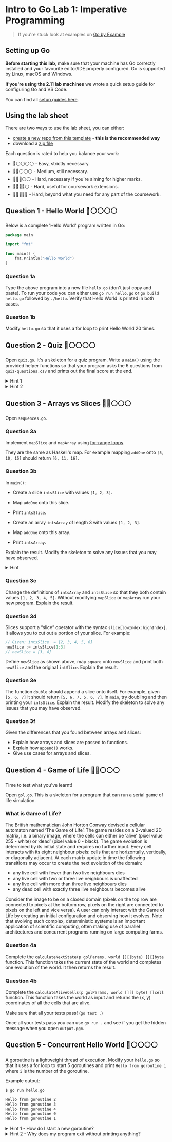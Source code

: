 # Intro to Go Lab 1: Imperative Programming

> If you're stuck look at examples on [Go by Example](https://gobyexample.com/)

## Setting up Go

**Before starting this lab**, make sure that your machine has Go correctly installed and your favourite editor/IDE properly configured. Go is supported by Linux, macOS and Windows. 

**If you're using the 2.11 lab machines** we wrote a quick setup guide for configuring Go and VS Code.

You can find all [setup guides here](https://github.com/UoB-CSA/setup-guides).

## Using the lab sheet

There are two ways to use the lab sheet, you can either:

- [create a new repo from this template](https://github.com/UoB-CSA/intro-to-go-lab-1/generate) - **this is the recommended way**
- download a [zip file](https://github.com/UoB-CSA/intro-to-go-lab-1/archive/master.zip)

Each question is rated to help you balance your work:

- :red_circle::white_circle::white_circle::white_circle::white_circle: - Easy, strictly necessary.
- :red_circle::red_circle::white_circle::white_circle::white_circle: - Medium, still necessary.
- :red_circle::red_circle::red_circle::white_circle::white_circle: - Hard, necessary if you're aiming for higher marks.
- :red_circle::red_circle::red_circle::red_circle::white_circle: - Hard, useful for coursework extensions.
- :red_circle::red_circle::red_circle::red_circle::red_circle: - Hard, beyond what you need for any part of the coursework.

## Question 1 - Hello World :red_circle::white_circle::white_circle::white_circle::white_circle:

Below is a complete 'Hello World' program written in Go:

``` go
package main

import "fmt"

func main() {
    fmt.Println("Hello World")
}
```


### Question 1a

Type the above program into a new file `hello.go` (don't just copy and paste). To run your code you can either use `go run hello.go` or `go build hello.go` followed by `./hello`. Verify that Hello World is printed in both cases.

### Question 1b

Modify `hello.go` so that it uses a for loop to print Hello World 20 times.

## Question 2 - Quiz :red_circle::white_circle::white_circle::white_circle::white_circle:

Open `quiz.go`. It's a skeleton for a quiz program. Write a `main()` using the provided helper functions so that your program asks the 6 questions from `quiz-questions.csv` and prints out the final score at the end.

<details>
    <summary>Hint 1</summary>

Use `s := score(0)` to initialise your score variable.

</details>

<details>
    <summary>Hint 2</summary>

Use a [for-range loop](https://gobyexample.com/range) to ask all the questions.

</details>

## Question 3 - Arrays vs Slices :red_circle::red_circle::white_circle::white_circle::white_circle:

Open `sequences.go`.

### Question 3a

Implement `mapSlice` and `mapArray` using [for-range loops](https://gobyexample.com/range).

They are the same as Haskell's map. For example mapping `addOne` onto `[5, 10, 15]` should return `[6, 11, 16]`.

### Question 3b

In `main()`:

- Create a slice `intsSlice` with values `[1, 2, 3]`.
- Map `addOne` onto this slice.
- Print `intsSlice`.

- Create an array `intsArray` of length 3 with values `[1, 2, 3]`.
- Map `addOne` onto this array.
- Print `intsArray`.

Explain the result. Modify the skeleton to solve any issues that you may have observed.

<details>
    <summary>Hint</summary>

How are slices different from arrays? What exactly are they?

</details>

### Question 3c

Change the definitions of `intsArray` and `intsSlice` so that they both contain values `[1, 2, 3, 4, 5]`. Without modifying `mapSlice` or `mapArray` run your new program. Explain the result.

### Question 3d

Slices support a “slice” operator with the syntax `slice[lowIndex:highIndex]`. It allows you to cut out a portion of your slice. For example:

```go
// Given: intsSlice  = [2, 3, 4, 5, 6]
newSlice := intsSlice[1:3]  
// newSlice = [3, 4]
```

Define `newSlice` as shown above, map `square` onto `newSlice` and print both `newSlice` and the original `intSlice`. Explain the result.

### Question 3e

The function `double` should append a slice onto itself. For example, given `[5, 6, 7]` it should return `[5, 6, 7, 5, 6, 7]`. In `main`, try doubling and then printing your `intsSlice`. Explain the result. Modify the skeleton to solve any issues that you may have observed.

### Question 3f

Given the differences that you found between arrays and slices:

- Explain how arrays and slices are passed to functions.
- Explain how `append()` works.
- Give use cases for arrays and slices.

## Question 4 - Game of Life :red_circle::red_circle::white_circle::white_circle::white_circle:

Time to test what you've learnt! 

Open `gol.go`. This is a skeleton for a program that can run a serial game of life simulation.

### What is Game of Life?

The British mathematician John Horton Conway devised a cellular automaton named ‘The Game of Life’. The game resides on a 2-valued 2D matrix, 
i.e. a binary image, where the cells can either be ‘alive’ (pixel value 255 - white) or ‘dead’ (pixel value 0 - black). 
The game evolution is determined by its initial state and requires no further input.
 Every cell interacts with its eight neighbour pixels: cells that are horizontally, vertically, or diagonally adjacent. 
 At each matrix update in time the following transitions may occur to create the next evolution of the domain:

- any live cell with fewer than two live neighbours dies
- any live cell with two or three live neighbours is unaffected
- any live cell with more than three live neighbours dies
- any dead cell with exactly three live neighbours becomes alive

Consider the image to be on a closed domain (pixels on the top row are connected to pixels at the bottom row, pixels on the right are connected to pixels on the left and vice versa). A user can only interact with the Game of Life by creating an initial configuration and observing how it evolves. Note that evolving such complex, deterministic systems is an important application of scientific computing, often making use of parallel architectures and concurrent programs running on large computing farms.

### Question 4a

Complete the `calculateNextState(p golParams, world [][]byte) [][]byte` function. This function takes the current state of the world and completes one evolution of the world. It then returns the result.

### Question 4b

Complete the `calculateAliveCells(p golParams, world [][] byte) []cell` function. This function takes the world as input and returns the (x, y) coordinates of all the cells that are alive.

Make sure that all your tests pass! (`go test .`)

Once all your tests pass you can use `go run .` and see if you get the hidden message when you open `output.pgm`.

## Question 5 - Concurrent Hello World :red_circle::white_circle::white_circle::white_circle::white_circle:

A goroutine is a lightweight thread of execution. Modify your `hello.go` so that it uses a for loop to start 5 goroutines and print `Hello from goroutine i` where `i` is the number of the goroutine.

Example output:

```bash
$ go run hello.go

Hello from goroutine 2
Hello from goroutine 3
Hello from goroutine 4
Hello from goroutine 0
Hello from goroutine 1
```

<details>
    <summary>Hint 1 - How do I start a new goroutine?</summary>

Starting a goroutine is easy, just say:

```go
go someFunc()
```

</details>

<details>
    <summary>Hint 2 - Why does my program exit without printing anything?</summary>

You may notice that your program exits without printing anything. For now you can fix this by placing this after your for loop:

```go
time.Sleep(1 * time.Second)
```

Soon you'll see how to fix this problem with channels.

</details>

